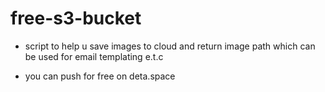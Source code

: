 # free-s3-bucket

- script to help u save images to cloud and return image path which can be used for email templating e.t.c

- you can push for free on deta.space
